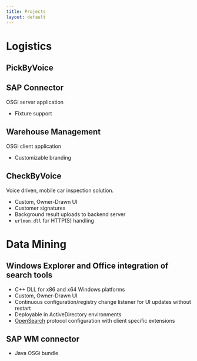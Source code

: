 ```yaml
---
title: Projects
layout: default
---
```


Logistics
=========


PickByVoice
-----------


SAP Connector
-------------

OSGi server application

* Fixture support

Warehouse Management
--------------------

OSGi client application

* Customizable branding
 

CheckByVoice
------------

Voice driven, mobile car inspection solution.

* Custom, Owner-Drawn UI
* Customer signatures
* Background result uploads to backend server
* `urlmon.dll` for HTTP(S) handling


Data Mining
===========

Windows Explorer and Office integration of search tools
-------------------------------------------------------

* C++ DLL for x86 and x64 Windows platforms
* Custom, Owner-Drawn UI
* Continuous configuration/registry change listener for UI updates without restart
* Deployable in ActiveDirectory environments
* [OpenSearch](http://www.opensearch.org/Home) protocol configuration with client specific extensions

SAP WM connector
----------------

* Java OSGi bundle
